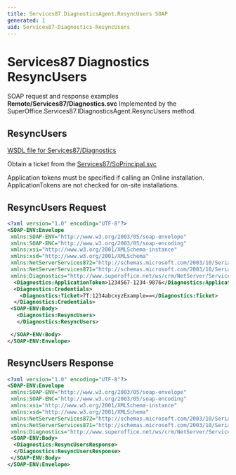 ```yaml
---
title: Services87.DiagnosticsAgent.ResyncUsers SOAP
generated: 1
uid: Services87-Diagnostics-ResyncUsers
---
```


# Services87 Diagnostics ResyncUsers

SOAP request and response examples **Remote/Services87/Diagnostics.svc**
Implemented by the <see cref="M:SuperOffice.Services87.IDiagnosticsAgent.ResyncUsers">SuperOffice.Services87.IDiagnosticsAgent.ResyncUsers</see> method.

## ResyncUsers

[WSDL file for Services87/Diagnostics](../Services87-Diagnostics.md)

Obtain a ticket from the [Services87/SoPrincipal.svc](../SoPrincipal/index.md)

Application tokens must be specified if calling an Online installation. ApplicationTokens are not checked for on-site installations.

## ResyncUsers Request

```xml
<?xml version="1.0" encoding="UTF-8"?>
<SOAP-ENV:Envelope
 xmlns:SOAP-ENV="http://www.w3.org/2003/05/soap-envelope"
 xmlns:SOAP-ENC="http://www.w3.org/2003/05/soap-encoding"
 xmlns:xsi="http://www.w3.org/2001/XMLSchema-instance"
 xmlns:xsd="http://www.w3.org/2001/XMLSchema"
 xmlns:NetServerServices872="http://schemas.microsoft.com/2003/10/Serialization/Arrays"
 xmlns:NetServerServices871="http://schemas.microsoft.com/2003/10/Serialization/"
 xmlns:Diagnostics="http://www.superoffice.net/ws/crm/NetServer/Services87">
  <Diagnostics:ApplicationToken>1234567-1234-9876</Diagnostics:ApplicationToken>
  <Diagnostics:Credentials>
    <Diagnostics:Ticket>7T:1234abcxyzExample==</Diagnostics:Ticket>
  </Diagnostics:Credentials>
 <SOAP-ENV:Body>
   <Diagnostics:ResyncUsers>
   </Diagnostics:ResyncUsers>

 </SOAP-ENV:Body>
</SOAP-ENV:Envelope>

```

## ResyncUsers Response

```xml
<?xml version="1.0" encoding="UTF-8"?>
<SOAP-ENV:Envelope
 xmlns:SOAP-ENV="http://www.w3.org/2003/05/soap-envelope"
 xmlns:SOAP-ENC="http://www.w3.org/2003/05/soap-encoding"
 xmlns:xsi="http://www.w3.org/2001/XMLSchema-instance"
 xmlns:xsd="http://www.w3.org/2001/XMLSchema"
 xmlns:NetServerServices872="http://schemas.microsoft.com/2003/10/Serialization/Arrays"
 xmlns:NetServerServices871="http://schemas.microsoft.com/2003/10/Serialization/"
 xmlns:Diagnostics="http://www.superoffice.net/ws/crm/NetServer/Services87">
 <SOAP-ENV:Body>
  <Diagnostics:ResyncUsersResponse>
  </Diagnostics:ResyncUsersResponse>
 </SOAP-ENV:Body>
</SOAP-ENV:Envelope>

```
